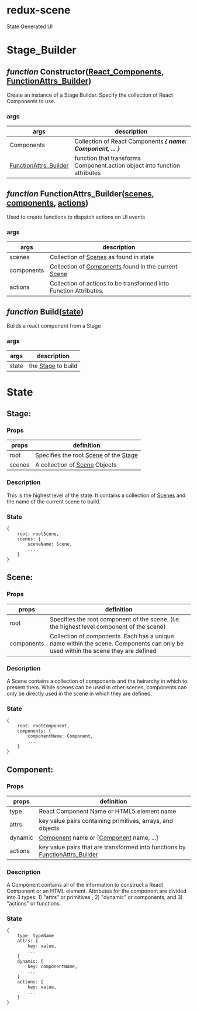 # redux-scene
State Generated UI

# Stage_Builder
## <div id="Constructor">_function_ Constructor([React_Components](#Constructor), [FunctionAttrs_Builder](#FunctionAttrs_Builder))
Create an instance of a Stage Builder.  Specify the collection of React Components to use.
### args
| args | description |
|---|---|
| Components | Collection of React Components ___{ name: Component, ... }___ |
| [FunctionAttrs_Builder](#FunctionAttrs_Builder) | function that transforms Component.action object into function attributes |

## <div id="FunctionAttrs_Builder">_function_ FunctionAttrs_Builder([scenes](#Scene), [components](#Component), [actions](#Component))</div>
Used to create functions to dispatch actions on UI events
### args
| args | description |
|---|---|
| scenes | Collection of [Scenes](#Scene) as found in state |
| components | Collection of [Components](#Component) found in the current [Scene](#Scene) |
| actions | Collection of actions to be transformed into Function Attributes. |

## <div id="Build">_function_ Build([state](#State))</div>
Builds a react component from a Stage
### args
| args | description |
|---|---|
| state | the [Stage](#Stage) to build 

# <div id="State">State</div>
## <div id="Stage">Stage:</div>
### Props
| props | definition |
|---|---|
| root | Specifies the root [Scene](#Scene) of the [Stage](#Stage) |
| scenes | A collection of [Scene](#Scene) Objects |
### Description
This is the highest level of the state.  It contains a collection of [Scenes](#Scene) and the name of the current scene to build. 
### State
~~~
{
    root: rootScene,
    scenes: {
        sceneName: Scene,
        ...
    }
}
~~~
## <div id="Scene">Scene:</div>
### Props
| props | definition |
|---|---|
| root | Specifies the root component of the scene.  (i.e. the highest level component of the scene) |
| components | Collection of components.  Each has a unique name within the scene.  Components can only be used within the scene they are defined |
### Description
A Scene contains a collection of components and the heirarchy in which to present them.  While scenes can be used in other scenes, components can only be directly used in the scene in which they are defined.
### State
~~~
{
    root: rootComponent,
    components: {
        componentName: Component,
        ...
    }
}
~~~

## <div id="Component">Component:</div>
### Props
| props | definition |
|---|---|
| type | React Component Name or HTML5 element name |
| attrs | key value pairs containing primitives, arrays, and objects |
| dynamic | [Component](#Component) name or [[Component](#Component) name, ...]
| actions | key value pairs that are transformed into functions by [FunctionAttrs_Builder](#FunctionAttrs_Builder)
### Description
A Component contains all of the information to construct a React Component or an HTML element.  Attributes for the component are divided into 3 types: 1) "attrs" or primitives , 2) "dynamic" or components, and 3) "actions" or functions.
### State
~~~
{
    type: typeName
    attrs: {
        key: value,
        ...
    }
    dynamic: {
        key: componentName,
        ...
    }
    actions: {
        key: value,
        ...
    }
}
~~~